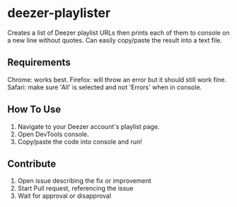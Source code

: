 
# deezer-playlister

Creates a list of Deezer playlist URLs then prints each of them to console on a new line without quotes. Can easily copy/paste the result into a text file.

## Requirements

Chrome: works best.
Firefox: will throw an error but it should still work fine.
Safari: make sure 'All' is selected and not 'Errors' when in console.

## How To Use

1. Navigate to your Deezer account's playlist page.
2. Open DevTools console.
3. Copy/paste the code into console and run!

## Contribute

1. Open issue describing the fix or improvement
2. Start Pull request, referencing the issue
3. Wait for approval or disapproval
